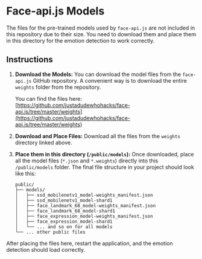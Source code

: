 # Face-api.js Models

The files for the pre-trained models used by `face-api.js` are not included in this repository due to their size. You need to download them and place them in this directory for the emotion detection to work correctly.

## Instructions

1.  **Download the Models:**
    You can download the model files from the `face-api.js` GitHub repository. A convenient way is to download the entire `weights` folder from the repository.

    You can find the files here:
    [https://github.com/justadudewhohacks/face-api.js/tree/master/weights](https://github.com/justadudewhohacks/face-api.js/tree/master/weights)

2.  **Download and Place Files:**
    Download all the files from the `weights` directory linked above.

3.  **Place them in this directory (`/public/models`):**
    Once downloaded, place all the model files (`*.json` and `*.weights`) directly into this `/public/models` folder. The final file structure in your project should look like this:

    ```
    public/
    ├── models/
    │   ├── ssd_mobilenetv1_model-weights_manifest.json
    │   ├── ssd_mobilenetv1_model-shard1
    │   ├── face_landmark_68_model-weights_manifest.json
    │   ├── face_landmark_68_model-shard1
    │   ├── face_expression_model-weights_manifest.json
    │   ├── face_expression_model-shard1
    │   └── ... and so on for all models
    └── ... other public files
    ```

After placing the files here, restart the application, and the emotion detection should load correctly.

